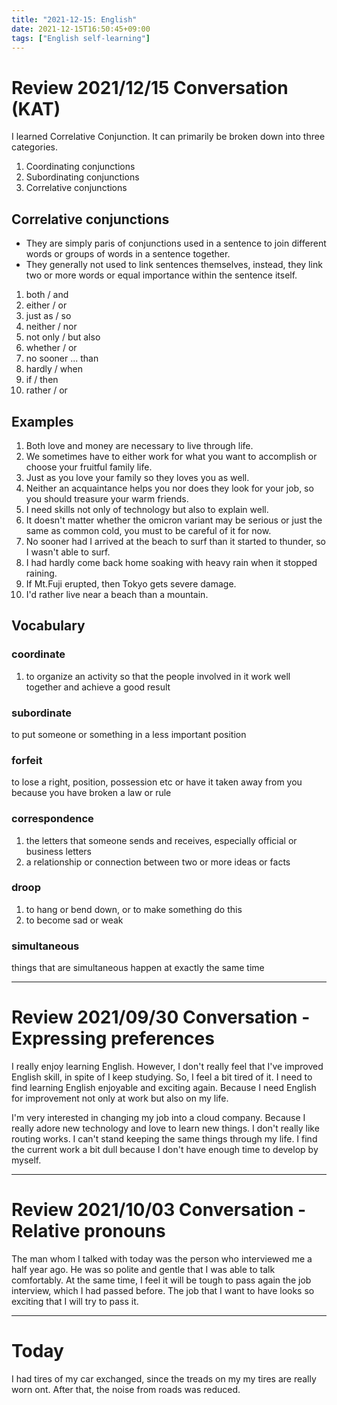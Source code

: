 ```yaml
---
title: "2021-12-15: English"
date: 2021-12-15T16:50:45+09:00
tags: ["English self-learning"]
---
```

# Review 2021/12/15 Conversation (KAT)
I learned Correlative Conjunction.
It can primarily be broken down into three categories.

1. Coordinating conjunctions
2. Subordinating conjunctions
3. Correlative conjunctions

## Correlative conjunctions
* They are simply paris of conjunctions used in a sentence to join different words or groups of words in a sentence together.
* They generally not used to link sentences themselves, instead, they link two or more words or equal importance within the sentence itself.

1. both / and
2. either / or
3. just as / so
4. neither / nor
5. not only / but also
6. whether / or
7. no sooner ... than
8. hardly / when
9. if / then
10. rather / or

## Examples
1. Both love and money are necessary to live through life.
2. We sometimes have to either work for what you want to accomplish or choose your fruitful family life.
3. Just as you love your family so they loves you as well.
4. Neither an acquaintance helps you nor does they look for your job, so you should treasure your warm friends.
5. I need skills not only of technology but also to explain well.
6. It doesn't matter whether the omicron variant may be serious or just the same as common cold, you must to be careful of it for now.
7. No sooner had I arrived at the beach to surf than it started to thunder, so I wasn't able to surf.
8. I had hardly come back home soaking with heavy rain when it stopped raining.
9. If Mt.Fuji erupted, then Tokyo gets severe damage.
10. I'd rather live near a beach than a mountain.

## Vocabulary
### coordinate
1. to organize an activity so that the people involved in it work well together and achieve a good result

### subordinate
to put someone or something in a less important position

### forfeit
to lose a right, position, possession etc or have it taken away from you because you have broken a law or rule

### correspondence
1. the letters that someone sends and receives, especially official or business letters
3. a relationship or connection between two or more ideas or facts

### droop
1. to hang or bend down, or to make something do this
2. to become sad or weak

### simultaneous
things that are simultaneous happen at exactly the same time

---
# Review 2021/09/30 Conversation - Expressing preferences
I really enjoy learning English.
However, I don't really feel that I've improved English skill, in spite of I keep studying.
So, I feel a bit tired of it.
I need to find learning English enjoyable and exciting again.
Because I need English for improvement not only at work but also on my life.

I'm very interested in changing my job into a cloud company.
Because I really adore new technology and love to learn new things.
I don't really like routing works.
I can't stand keeping the same things through my life.
I find the current work a bit dull because I don't have enough time to develop by myself.

---
# Review 2021/10/03 Conversation - Relative pronouns
The man whom I talked with today was the person who interviewed me a half year ago.
He was so polite and gentle that I was able to talk comfortably.
At the same time, I feel it will be tough to pass again the job interview, which I had passed before.
The job that I want to have looks so exciting that I will try to pass it.

---
# Today

I had tires of my car exchanged, since the treads on my my tires are really worn ont.
After that, the noise from roads was reduced.